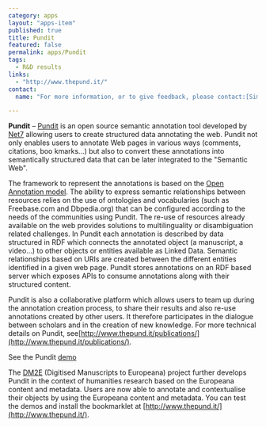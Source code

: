 ```yaml
---
category: apps
layout: "apps-item"
published: true
title: Pundit
featured: false
permalink: apps/Pundit
tags: 
  - R&D results
links: 
  - "http://www.thepund.it/"
contact: 
  name: "For more information, or to give feedback, please contact:[Simone Fonda](fonda@netseven.it) or [the pundit team](pundit@netseven.it)".

---
```

**Pundit** – [Pundit](http://www.thepund.it/) is an open source semantic annotation tool developed by [Net7](http://www.netseven.it) allowing users to create structured data annotating the web. Pundit not only enables users to annotate Web pages in various ways (comments, citations, boo kmarks…) but also to convert these annotations into semantically structured data that can be later integrated to the "Semantic Web".

The framework to represent the annotations is based on the [Open Annotation model](http://www.openannotation.org/spec/core/). The ability to express semantic relationships between resources relies on the use of ontologies and vocabularies (such as Freebase.com and Dbpedia.org) that can be configured according to the needs of the communities using Pundit. The re-use of resources already available on the web provides solutions to multilinguality or disambiguation related challenges. In Pundit each annotation is described by data structured in RDF which connects the annotated object (a manuscript, a video…) to other objects or entities available as Linked Data. Semantic relationships based on URIs are created between the different entities identified in a given web page. Pundit stores annotations on an RDF based server which exposes APIs to consume annotations along with their structured content.

Pundit is also a collaborative platform which allows users to team up during the annotation creation process, to share their results and also re-use annotations created by other users. It therefore participates in the dialogue between scholars and in the creation of new knowledge. For more technical details on Pundit, see[http://www.thepund.it/publications/](http://www.thepund.it/publications/).

See the Pundit [demo](https://www.youtube.com/embed/6uUQ4f3z_E0?feature=player_detailpage)

The [DM2E](http://dm2e.eu/) (Digitised Manuscripts to Europeana) project further develops Pundit in the context of humanities research based on the Europeana content and metadata. Users are now able to annotate and contextualise their objects by using the Europeana content and metadata. You can test the demos and install the bookmarklet at [http://www.thepund.it/](http://www.thepund.it/).
